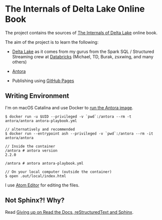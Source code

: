 # The Internals of Delta Lake Online Book

The project contains the sources of [The Internals of Delta Lake](https://delta.japila.pl/) online book.

The aim of the project is to learn the following:

* [Delta Lake](https://delta.io/) as it comes from my gurus from the Spark SQL / Structured Streaming crew at [Databricks](https://databricks.com/) (Michael, TD, Burak, zsxwing, and many others)

* [Antora](https://antora.org/)

* Publishing using [GitHub Pages](https://help.github.com/en/github/working-with-github-pages)

## Writing Environment

I'm on macOS Catalina and use Docker to [run the Antora image](https://docs.antora.org/antora/2.2/antora-container/#run-the-antora-image).

```
$ docker run -u $UID --privileged -v `pwd`:/antora --rm -t antora/antora antora-playbook.yml

// alternatively and recommended
$ docker run --entrypoint ash --privileged -v `pwd`:/antora --rm -it antora/antora

// Inside the container
/antora # antora version
2.2.0

/antora # antora antora-playbook.yml

// On your local computer (outside the container)
$ open .out/local/index.html
```

I use [Atom Editor](https://atom.io/) for editing the files.

## Not Sphinx?! Why?

Read [Giving up on Read the Docs, reStructuredText and Sphinx](https://medium.com/@jaceklaskowski/giving-up-on-read-the-docs-restructuredtext-and-sphinx-674961804641).
